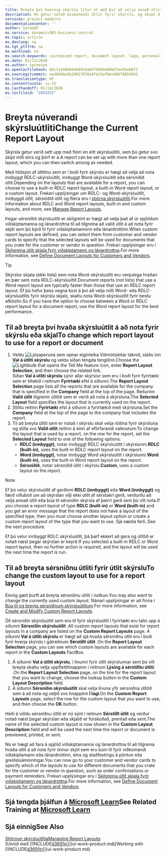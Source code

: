 ```yaml
---
title: Breyta því hvernig skýrsla lítur út með því að velja annað útlit | Microsoft Docs
description: Þú getur notað mismunandi útlit fyrir skýrslu, og skipt á milli útlits til að breyta því hvernig skýrsla lítur út.
services: project-madeira
documentationcenter: ''
author: SorenGP
ms.service: dynamics365-business-central
ms.topic: article
ms.devlang: na
ms.tgt_pltfrm: na
ms.workload: na
ms.search.keywords: customized report, document layout, logo, personalize
ms.date: 01/13/2020
ms.author: sgroespe
ms.openlocfilehash: b6c11e58694e68918ab5f4d5bd48bd7a43beb8f1
ms.sourcegitcommit: ead69ebe5b29927876a4fb23afb6c066f8854591
ms.translationtype: HT
ms.contentlocale: is-IS
ms.lasthandoff: 01/14/2020
ms.locfileid: "2953252"
---
```

# <a name="change-the-current-report-layout"></a><span data-ttu-id="f122f-103">Breyta núverandi skýrsluútliti</span><span class="sxs-lookup"><span data-stu-id="f122f-103">Change the Current Report Layout</span></span>
<span data-ttu-id="f122f-104">Skýrsla getur verið sett upp með fleiri en eitt skýrsluútliti, sem þú getur svo skipt milli eins og þörf er á.</span><span class="sxs-lookup"><span data-stu-id="f122f-104">A report can be set up with more than one report layout, which you can then switch among as needed.</span></span>

<span data-ttu-id="f122f-105">Með hliðsjón af útlitinu sem er í boði fyrir skýrslu er hægt að velja að nota innbyggt RDLC-skýrsluútlit, innbyggt Word-skýrsluútlit eða sérsniðið útlit.</span><span class="sxs-lookup"><span data-stu-id="f122f-105">Depending on the layouts that are available for a report, you can choose to use a built-in RDLC report layout, a built-in Word report layout, or a custom layout.</span></span> <span data-ttu-id="f122f-106">Frekari upplýsingar um RDLC- og Word-skýrsluútlit, innbyggð útlit, sérsniðið útlit og fleira eru í [stjórna skýrsluútliti](ui-manage-report-layouts.md).</span><span class="sxs-lookup"><span data-stu-id="f122f-106">For more information about RDLC and Word report layouts, built-in and custom layouts, and more, see [Manage Report Layouts](ui-manage-report-layouts.md).</span></span>

<span data-ttu-id="f122f-107">Þegar sérsniðið skýrsluútlit er skilgreint er hægt að velja það af úr spjöldum viðskiptamanna og lánardrottna til að tilgreina að valið útlit á að nota fyrir skjöl sem þú býrð til fyrir viðskiptamanninn eða lánardrottinn.</span><span class="sxs-lookup"><span data-stu-id="f122f-107">When custom report layouts are defined, you can select them from customer and vendor cards to specify that the selected layouts will be used for documents that you crate for the customer or vendor in question.</span></span> <span data-ttu-id="f122f-108">Frekari upplýsingar eru í [Skilgreina útlit skjala fyrir viðskiptamenn og lánardrottna](ui-define-customer-vendor-document-layouts.md).</span><span class="sxs-lookup"><span data-stu-id="f122f-108">For more information, see [Define Document Layouts for Customers and Vendors](ui-define-customer-vendor-document-layouts.md).</span></span>

> [!TIP]  
> <span data-ttu-id="f122f-109">Skýrslur skjala (ekki lista) sem nota Word-skýrsluútlit eru venjulega hraðari en þær sem nota RDLC-skýrsluútlit.</span><span class="sxs-lookup"><span data-stu-id="f122f-109">Document reports (not lists) that use a Word report layout are typically faster than those that use an RDLC report layout.</span></span> <span data-ttu-id="f122f-110">Ef þú hefur þess vegna kost á því að velja milli Word- eða RDLC-skýrsluútlits fyrir skýrslu skjals, skaltu nota Word-skýrsluútlit fyrir bestu afköstin.</span><span class="sxs-lookup"><span data-stu-id="f122f-110">So if you have the option to choose between a Word or RDLC report layout for a document report, use the Word report layout for the best performance.</span></span>

## <a name="to-change-which-report-layout-to-use-for-a-report-or-document"></a><span data-ttu-id="f122f-111">Til að breyta því hvaða skýrsluútlit á að nota fyrir skýrslu eða skjal</span><span class="sxs-lookup"><span data-stu-id="f122f-111">To change which report layout to use for a report or document</span></span>
1. <span data-ttu-id="f122f-112">Veldu ![Ljósaperuna sem opnar eiginleika Viðmótsleitar](media/ui-search/search_small.png "Segðu mér hvað þú vilt gera") táknið, sláðu inn **Val á útliti skýrslu** og veldu síðan tengda tengilinn.</span><span class="sxs-lookup"><span data-stu-id="f122f-112">Choose the ![Lightbulb that opens the Tell Me feature](media/ui-search/search_small.png "Tell me what you want to do") icon, enter **Report Layout Selection**, and then choose the related link.</span></span>  
   <span data-ttu-id="f122f-113">Síðan **Val á útliti skýrslu** sýnir allar skýrslur sem eru í boði fyrir fyrirtæki sem er tiltekið í reitnum **Fyrirtæki** efst á síðunni.</span><span class="sxs-lookup"><span data-stu-id="f122f-113">The **Report Layout Selection** page lists all the reports that are available for the company that is specified in the **Company** field at the top of the page.</span></span> <span data-ttu-id="f122f-114">Reiturinn **Valið útlit** tilgreinir útlitið sem er verið að nota á skýrsluna.</span><span class="sxs-lookup"><span data-stu-id="f122f-114">The **Selected Layout** field specifies the layout that is currently used on the report.</span></span>
2. <span data-ttu-id="f122f-115">Stilltu reitinn **Fyrirtæki** efst á síðunni á fyrirtækið með skýrsluna.</span><span class="sxs-lookup"><span data-stu-id="f122f-115">Set the **Company** field at the top of the page to the company that includes the report.</span></span>
3. <span data-ttu-id="f122f-116">Til að breyta útliti sem er notað í skýrslu skal velja röðina fyrir skýrsluna og stilla svo **Valið útlit** reitinn á einn af eftirfarandi valkostum:</span><span class="sxs-lookup"><span data-stu-id="f122f-116">To change the layout that is used by a report, on the row for the report, set the **Selected Layout** field to one of the following options:</span></span>
   * <span data-ttu-id="f122f-117">**RDLC (innbyggt)**, notar innbyggt RDLC skýrsluútlit í skýrslunni.</span><span class="sxs-lookup"><span data-stu-id="f122f-117">**RDLC (built-in)**, uses the built-in RDLC report layout on the report.</span></span>
   * <span data-ttu-id="f122f-118">**Word (innbyggt)**, notar innbyggt Word skýrsluútlit í skýrslunni.</span><span class="sxs-lookup"><span data-stu-id="f122f-118">**Word (built-in)**, uses the built-in Word report layout on the report.</span></span>
   * <span data-ttu-id="f122f-119">**Sérsniðið**, notar sérsniðið útlit í skýrslu.</span><span class="sxs-lookup"><span data-stu-id="f122f-119">**Custom**, uses a custom layout on the report.</span></span>  

> [!NOTE]
> <span data-ttu-id="f122f-120">Ef þú velur skýrsluútlit af gerðinni **RDLC (innbyggt)** eða **Word (innbyggt)** og færð villuboð um að skýrslan vilji ekki útlit af sérstakri gerð, verðurðu að velja annað útlit eða búa til sérsniðin skýrsla af þeirri gerð sem þú vilt nota.</span><span class="sxs-lookup"><span data-stu-id="f122f-120">If you choose a report layout of type **RDLC (built-in)** or **Word (built-in)** and you get an error message that the report does not have a layout of the specified type, then you must choose another layout option or create a custom report layout of the type that you want to use.</span></span> <span data-ttu-id="f122f-121">Sjá næsta ferli..</span><span class="sxs-lookup"><span data-stu-id="f122f-121">See the next procedure.</span></span>

<span data-ttu-id="f122f-122">Ef þú velur innbyggt RDLC skýrsluútlit, þá þarf ekkert að gera og útlitið er notað næst þegar skýrslan er keyrð.</span><span class="sxs-lookup"><span data-stu-id="f122f-122">If you selected a built-in RDLC or Word report layout, then no further action is required, and the layout will be used the next time the report is run.</span></span>

## <a name="to-change-the-custom-layout-to-use-for-a-report-layout"></a><span data-ttu-id="f122f-123">Til að breyta sérsniðnu útliti fyrir útlit skýrslu</span><span class="sxs-lookup"><span data-stu-id="f122f-123">To change the custom layout to use for a report layout</span></span>
<span data-ttu-id="f122f-124">Einnig gæti þurft að breyta sérsniðnu útliti í notkun.</span><span class="sxs-lookup"><span data-stu-id="f122f-124">You may also want to change the currently used custom layout.</span></span> <span data-ttu-id="f122f-125">Nánari upplýsingar er að finna í [Búa til og breyta sérsniðnum skýrsluútlitum](ui-how-create-custom-report-layout.md).</span><span class="sxs-lookup"><span data-stu-id="f122f-125">For more information, see [Create and Modify Custom Report Layouts](ui-how-create-custom-report-layout.md).</span></span>

<span data-ttu-id="f122f-126">Öll sérsniðin skýrsluútlit sem eru til fyrir skýrsluútlit í fyrirtæki eru talin upp á síðunni **Sérsniðin skýrsluútlit** .</span><span class="sxs-lookup"><span data-stu-id="f122f-126">All custom report layouts that exist for report layouts in a company are listed on the **Custom Report Layouts** page.</span></span> <span data-ttu-id="f122f-127">Á síðunni **Val á útliti skýrslu** er hægt að sjá hvaða sérsniðnu útlit eru í boði fyrir hverja skýrslu í gátreitnum **Sérstillt útlit** .</span><span class="sxs-lookup"><span data-stu-id="f122f-127">On the **Report Layout Selection** page, you can see which custom layouts are available for each report in the **Custom Layouts** FactBox.</span></span>

1. <span data-ttu-id="f122f-128">Á síðunni **Val á útliti skýrslu**, í línunni fyrir útlit skýrslunnar sem þú vilt breyta skaltu velja uppflettihnappinn í reitnum **Lýsing á sérstilltu útliti** .</span><span class="sxs-lookup"><span data-stu-id="f122f-128">On the **Report Layout Selection** page, on the line for the report layout that you want to change, choose the lookup button in the **Custom Layout Description** field.</span></span>
2. <span data-ttu-id="f122f-129">Á síðunni **Sérsniðin skýrsluútlit** skal velja línuna yfir sérsniðna útlitið sem á að nota og veljið svo hnappinn **Í lagi**.</span><span class="sxs-lookup"><span data-stu-id="f122f-129">On the **Custom Report Layouts** page, select the row for the custom layout that you want to use, and then choose the **OK** button.</span></span>

<span data-ttu-id="f122f-130">Heiti á völdu sérsniðnu útliti er nú sýnt í reitnum **Sérstillt útlit** og verður notað næst þegar skýrslan eða skjalið er forskoðað, prentað eða sent.</span><span class="sxs-lookup"><span data-stu-id="f122f-130">The name of the selected custom layout is now shown in the **Custom Layout Description** field and will be used the next time the report or document is previewed, printed, or sent.</span></span>

<span data-ttu-id="f122f-131">Nú er hægt að fara á spjöld viðskiptamanna og lánardrottna til að tilgreina hvaða útlit á að nota fyrir önnur skjöl sem eru búin til fyrir viðkomandi viðskiptamann eða lánardrottinn, eins og staðfestingu á pöntun eða greiðsluáminningar.</span><span class="sxs-lookup"><span data-stu-id="f122f-131">You can now go to your customer and vendor cards to specify which of the layouts to use for different documents that you crate for the customer or vendor in question, such as order confirmations or payment reminders.</span></span> <span data-ttu-id="f122f-132">Frekari upplýsingar eru í [Skilgreina útlit skjala fyrir viðskiptamenn og lánardrottna](ui-define-customer-vendor-document-layouts.md).</span><span class="sxs-lookup"><span data-stu-id="f122f-132">For more information, see [Define Document Layouts for Customers and Vendors](ui-define-customer-vendor-document-layouts.md).</span></span>

## <a name="see-related-training-at-microsoft-learnlearnmoduleschange-documents-dynamics-365-business-centralindex"></a><span data-ttu-id="f122f-133">Sjá tengda þjálfun á [Microsoft Learn](/learn/modules/change-documents-dynamics-365-business-central/index)</span><span class="sxs-lookup"><span data-stu-id="f122f-133">See Related Training at [Microsoft Learn](/learn/modules/change-documents-dynamics-365-business-central/index)</span></span>

## <a name="see-also"></a><span data-ttu-id="f122f-134">Sjá einnig</span><span class="sxs-lookup"><span data-stu-id="f122f-134">See Also</span></span>
[<span data-ttu-id="f122f-135">Stjórnun skýrsluútlita</span><span class="sxs-lookup"><span data-stu-id="f122f-135">Managing Report Layouts</span></span>](ui-manage-report-layouts.md)  
<span data-ttu-id="f122f-136">[Unnið með [!INCLUDE[d365fin](includes/d365fin_md.md)]](ui-work-product.md)</span><span class="sxs-lookup"><span data-stu-id="f122f-136">[Working with [!INCLUDE[d365fin](includes/d365fin_md.md)]](ui-work-product.md)</span></span>
